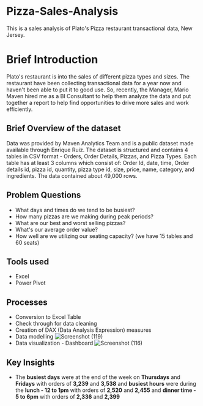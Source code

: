 # Pizza-Sales-Analysis
This is a sales analysis of Plato's Pizza restaurant transactional data, New Jersey.
# Brief Introduction
Plato's restaurant is into the sales of different pizza types and sizes. The restaurant have been collecting transactional data for a year now and haven't been able to put it to good use. So, recently, the Manager, Mario Maven hired me as a BI Consultant to help them analyze the data and put together a report to help find opportunities to drive more sales and work efficiently. 
## Brief Overview of the dataset
Data was provided by Maven Analytics Team and is a public dataset made available through Enrique Ruiz. The dataset is structured and contains 4 tables in CSV format - Orders, Order Details, Pizzas, and Pizza Types. Each table has at least 3 columns which consist of: Order Id, date, time, Order details id, pizza id, quantity, pizza type id, size, price, name, category, and ingredients. The data contained about 49,000 rows.
## Problem Questions
* What days and times do we tend to be busiest?
* How many pizzas are we making during peak periods?
* What are our best and worst selling pizzas?
* What's our average order value?
* How well are we utilizing our seating capacity? (we have 15 tables and 60 seats)
## Tools used
* Excel
* Power Pivot
## Processes
* Conversion to Excel Table
* Check through for data cleaning
* Creation of DAX (Data Analysis Expression) measures
* Data modelling
![Screenshot (119)](https://github.com/SamadTechGuy/Pizza-Sales-Analysis-Report/assets/97789215/d4026580-f1f8-4717-a5c7-51c85eeb78a5)
* Data visualization - Dashboard
![Screenshot (116)](https://github.com/SamadTechGuy/Pizza-Sales-Analysis-Report/assets/97789215/a20596f7-eb80-41b0-b269-a2203290c5e5)
## Key Insights
* The **busiest days** were at the end of the week on **Thursdays** and **Fridays** with orders of **3,239** and **3,538** and **busiest hours** were during the **lunch - 12 to 1pm** with orders of **2,520** and **2,455** and **dinner time - 5 to 6pm** with orders of **2,336** and **2,399**


















